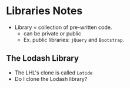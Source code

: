 # Libraries Notes
* Library = collection of pre-written code. 
  * can be private or public
  * Ex. public libraries: `jQuery` and `Bootstrap`. 

## The Lodash Library
* The LHL's clone is called `Lotide`
* Do I clone the Lodash library? 
